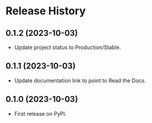 Release History
===============

0.1.2 (2023-10-03)
------------------

- Update project status to Production/Stable.

0.1.1 (2023-10-03)
------------------

- Update documentation link to point to Read the Docs.

0.1.0 (2023-10-03)
------------------

- First release on PyPI.
